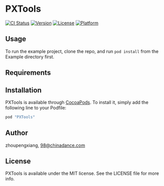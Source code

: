 # PXTools

[![CI Status](http://img.shields.io/travis/zhoupengxiang/PXTools.svg?style=flat)](https://travis-ci.org/zhoupengxiang/PXTools)
[![Version](https://img.shields.io/cocoapods/v/PXTools.svg?style=flat)](http://cocoapods.org/pods/PXTools)
[![License](https://img.shields.io/cocoapods/l/PXTools.svg?style=flat)](http://cocoapods.org/pods/PXTools)
[![Platform](https://img.shields.io/cocoapods/p/PXTools.svg?style=flat)](http://cocoapods.org/pods/PXTools)

## Usage

To run the example project, clone the repo, and run `pod install` from the Example directory first.

## Requirements

## Installation

PXTools is available through [CocoaPods](http://cocoapods.org). To install
it, simply add the following line to your Podfile:

```ruby
pod "PXTools"
```

## Author

zhoupengxiang, 98@chinadance.com

## License

PXTools is available under the MIT license. See the LICENSE file for more info.
